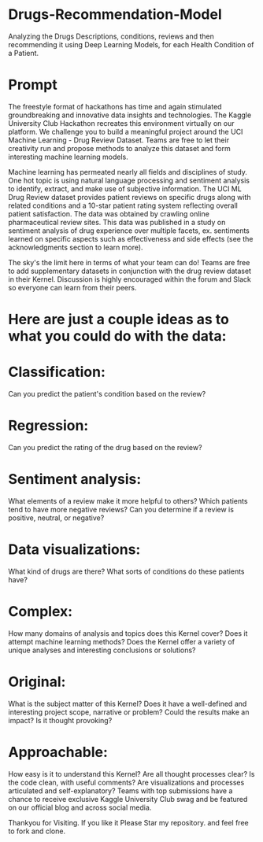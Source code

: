 # Drugs-Recommendation-Model
Analyzing the Drugs Descriptions, conditions, reviews and then recommending it using Deep Learning Models, for each Health Condition of a Patient.

# Prompt
The freestyle format of hackathons has time and again stimulated groundbreaking and innovative data insights and technologies. The Kaggle University Club Hackathon recreates this environment virtually on our platform. We challenge you to build a meaningful project around the UCI Machine Learning - Drug Review Dataset. Teams are free to let their creativity run and propose methods to analyze this dataset and form interesting machine learning models.

Machine learning has permeated nearly all fields and disciplines of study. One hot topic is using natural language processing and sentiment analysis to identify, extract, and make use of subjective information. The UCI ML Drug Review dataset provides patient reviews on specific drugs along with related conditions and a 10-star patient rating system reflecting overall patient satisfaction. The data was obtained by crawling online pharmaceutical review sites. This data was published in a study on sentiment analysis of drug experience over multiple facets, ex. sentiments learned on specific aspects such as effectiveness and side effects (see the acknowledgments section to learn more).

The sky's the limit here in terms of what your team can do! Teams are free to add supplementary datasets in conjunction with the drug review dataset in their Kernel. Discussion is highly encouraged within the forum and Slack so everyone can learn from their peers.

# Here are just a couple ideas as to what you could do with the data:
# Classification:
Can you predict the patient's condition based on the review?

# Regression:
Can you predict the rating of the drug based on the review?

# Sentiment analysis:
What elements of a review make it more helpful to others? Which patients tend to have more negative reviews? Can you determine if a review is positive, neutral, or negative?

# Data visualizations:
What kind of drugs are there? What sorts of conditions do these patients have?

# Complex:
How many domains of analysis and topics does this Kernel cover? Does it attempt machine learning methods? Does the Kernel offer a variety of unique analyses and interesting conclusions or solutions?

# Original:
What is the subject matter of this Kernel? Does it have a well-defined and interesting project scope, narrative or problem? Could the results make an impact? Is it thought provoking?

# Approachable:
How easy is it to understand this Kernel? Are all thought processes clear? Is the code clean, with useful comments? Are visualizations and processes articulated and self-explanatory? Teams with top submissions have a chance to receive exclusive Kaggle University Club swag and be featured on our official blog and across social media.

Thankyou for Visiting. If you like it Please Star my repository. and feel free to fork and clone.
